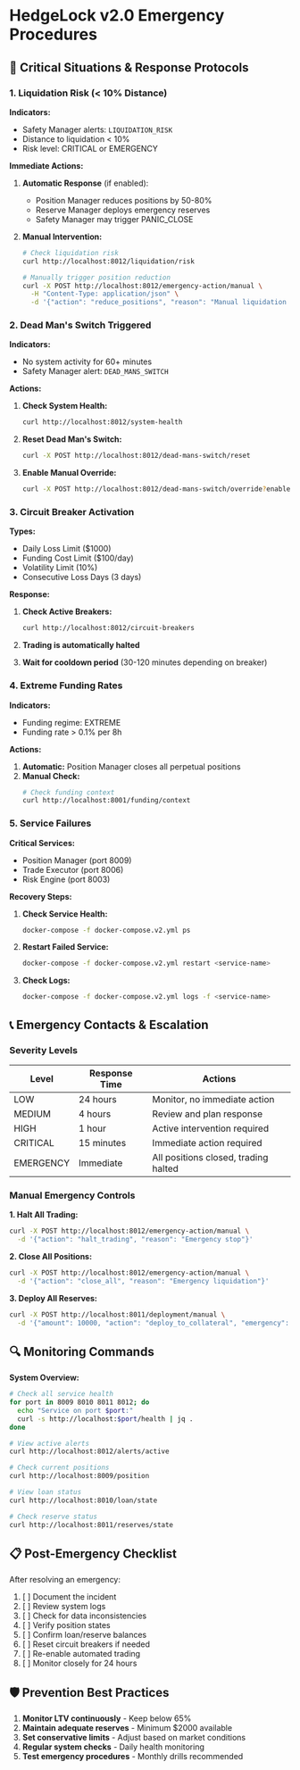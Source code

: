 # HedgeLock v2.0 Emergency Procedures

## 🚨 Critical Situations & Response Protocols

### 1. Liquidation Risk (< 10% Distance)

**Indicators:**
- Safety Manager alerts: `LIQUIDATION_RISK`
- Distance to liquidation < 10%
- Risk level: CRITICAL or EMERGENCY

**Immediate Actions:**
1. **Automatic Response** (if enabled):
   - Position Manager reduces positions by 50-80%
   - Reserve Manager deploys emergency reserves
   - Safety Manager may trigger PANIC_CLOSE

2. **Manual Intervention:**
   ```bash
   # Check liquidation risk
   curl http://localhost:8012/liquidation/risk
   
   # Manually trigger position reduction
   curl -X POST http://localhost:8012/emergency-action/manual \
     -H "Content-Type: application/json" \
     -d '{"action": "reduce_positions", "reason": "Manual liquidation prevention"}'
   ```

### 2. Dead Man's Switch Triggered

**Indicators:**
- No system activity for 60+ minutes
- Safety Manager alert: `DEAD_MANS_SWITCH`

**Actions:**
1. **Check System Health:**
   ```bash
   curl http://localhost:8012/system-health
   ```

2. **Reset Dead Man's Switch:**
   ```bash
   curl -X POST http://localhost:8012/dead-mans-switch/reset
   ```

3. **Enable Manual Override:**
   ```bash
   curl -X POST http://localhost:8012/dead-mans-switch/override?enable=true
   ```

### 3. Circuit Breaker Activation

**Types:**
- Daily Loss Limit ($1000)
- Funding Cost Limit ($100/day)
- Volatility Limit (10%)
- Consecutive Loss Days (3 days)

**Response:**
1. **Check Active Breakers:**
   ```bash
   curl http://localhost:8012/circuit-breakers
   ```

2. **Trading is automatically halted**
3. **Wait for cooldown period** (30-120 minutes depending on breaker)

### 4. Extreme Funding Rates

**Indicators:**
- Funding regime: EXTREME
- Funding rate > 0.1% per 8h

**Actions:**
1. **Automatic:** Position Manager closes all perpetual positions
2. **Manual Check:**
   ```bash
   # Check funding context
   curl http://localhost:8001/funding/context
   ```

### 5. Service Failures

**Critical Services:**
- Position Manager (port 8009)
- Trade Executor (port 8006)
- Risk Engine (port 8003)

**Recovery Steps:**
1. **Check Service Health:**
   ```bash
   docker-compose -f docker-compose.v2.yml ps
   ```

2. **Restart Failed Service:**
   ```bash
   docker-compose -f docker-compose.v2.yml restart <service-name>
   ```

3. **Check Logs:**
   ```bash
   docker-compose -f docker-compose.v2.yml logs -f <service-name>
   ```

## 📞 Emergency Contacts & Escalation

### Severity Levels

| Level | Response Time | Actions |
|-------|--------------|---------|
| LOW | 24 hours | Monitor, no immediate action |
| MEDIUM | 4 hours | Review and plan response |
| HIGH | 1 hour | Active intervention required |
| CRITICAL | 15 minutes | Immediate action required |
| EMERGENCY | Immediate | All positions closed, trading halted |

### Manual Emergency Controls

**1. Halt All Trading:**
```bash
curl -X POST http://localhost:8012/emergency-action/manual \
  -d '{"action": "halt_trading", "reason": "Emergency stop"}'
```

**2. Close All Positions:**
```bash
curl -X POST http://localhost:8012/emergency-action/manual \
  -d '{"action": "close_all", "reason": "Emergency liquidation"}'
```

**3. Deploy All Reserves:**
```bash
curl -X POST http://localhost:8011/deployment/manual \
  -d '{"amount": 10000, "action": "deploy_to_collateral", "emergency": true}'
```

## 🔍 Monitoring Commands

**System Overview:**
```bash
# Check all service health
for port in 8009 8010 8011 8012; do
  echo "Service on port $port:"
  curl -s http://localhost:$port/health | jq .
done

# View active alerts
curl http://localhost:8012/alerts/active

# Check current positions
curl http://localhost:8009/position

# View loan status
curl http://localhost:8010/loan/state

# Check reserve status
curl http://localhost:8011/reserves/state
```

## 📋 Post-Emergency Checklist

After resolving an emergency:

1. [ ] Document the incident
2. [ ] Review system logs
3. [ ] Check for data inconsistencies
4. [ ] Verify position states
5. [ ] Confirm loan/reserve balances
6. [ ] Reset circuit breakers if needed
7. [ ] Re-enable automated trading
8. [ ] Monitor closely for 24 hours

## 🛡️ Prevention Best Practices

1. **Monitor LTV continuously** - Keep below 65%
2. **Maintain adequate reserves** - Minimum $2000 available
3. **Set conservative limits** - Adjust based on market conditions
4. **Regular system checks** - Daily health monitoring
5. **Test emergency procedures** - Monthly drills recommended
